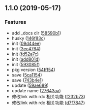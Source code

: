  
## 1.1.0 (2019-05-17)


### Features

* add _docs dir ([58590b1](https://github.com/RdePro/rdc-vue-starter/commit/58590b1))
* husky ([146f83c](https://github.com/RdePro/rdc-vue-starter/commit/146f83c))
* init ([09d44ee](https://github.com/RdePro/rdc-vue-starter/commit/09d44ee))
* init ([3ec4764](https://github.com/RdePro/rdc-vue-starter/commit/3ec4764))
* init ([fd52a7c](https://github.com/RdePro/rdc-vue-starter/commit/fd52a7c))
* init ([add801d](https://github.com/RdePro/rdc-vue-starter/commit/add801d))
* init ([593085f](https://github.com/RdePro/rdc-vue-starter/commit/593085f))
* pkg version ([54fff54](https://github.com/RdePro/rdc-vue-starter/commit/54fff54))
* save ([5ca1154](https://github.com/RdePro/rdc-vue-starter/commit/5ca1154))
* save ([743b4e1](https://github.com/RdePro/rdc-vue-starter/commit/743b4e1))
* update ([59ae689](https://github.com/RdePro/rdc-vue-starter/commit/59ae689))
* update name ([27643aa](https://github.com/RdePro/rdc-vue-starter/commit/27643aa))
* 修改link with rdc 相关功能 ([f232b73](https://github.com/RdePro/rdc-vue-starter/commit/f232b73))
* 修改link with rdc 相关功能 ([d7f7847](https://github.com/RdePro/rdc-vue-starter/commit/d7f7847))
